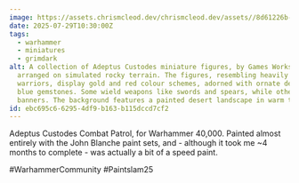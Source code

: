 ```yaml
---
image: https://assets.chrismcleod.dev/chrismcleod.dev/assets//8d61226b-35e8-44df-bbf2-d5522b1033a3.jpg
date: 2025-07-29T10:30:00Z
tags:
  - warhammer
  - miniatures
  - grimdark
alt: A collection of Adeptus Custodes miniature figures, by Games Workshop, is
  arranged on simulated rocky terrain. The figures, resembling heavily armoured
  warriors, display gold and red colour schemes, adorned with ornate designs and
  blue gemstones. Some wield weapons like swords and spears, while others hold
  banners. The background features a painted desert landscape in warm tones.
id: ebc695c6-6295-4df9-b163-b115dccd7cf2
---
```


Adeptus Custodes Combat Patrol, for Warhammer 40,000. Painted almost entirely with the John Blanche paint sets, and - although it took me ~4 months to complete - was actually a bit of a speed paint.

#WarhammerCommunity #Paintslam25